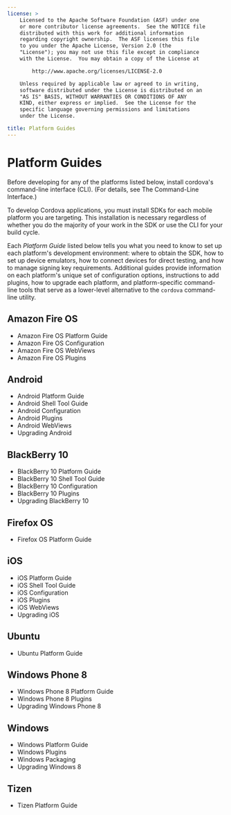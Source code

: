 ```yaml
---
license: >
    Licensed to the Apache Software Foundation (ASF) under one
    or more contributor license agreements.  See the NOTICE file
    distributed with this work for additional information
    regarding copyright ownership.  The ASF licenses this file
    to you under the Apache License, Version 2.0 (the
    "License"); you may not use this file except in compliance
    with the License.  You may obtain a copy of the License at

        http://www.apache.org/licenses/LICENSE-2.0

    Unless required by applicable law or agreed to in writing,
    software distributed under the License is distributed on an
    "AS IS" BASIS, WITHOUT WARRANTIES OR CONDITIONS OF ANY
    KIND, either express or implied.  See the License for the
    specific language governing permissions and limitations
    under the License.

title: Platform Guides
---
```


# Platform Guides

Before developing for any of the platforms listed below, install
cordova's command-line interface (CLI).
(For details, see The Command-Line Interface.)

To develop Cordova applications, you must install SDKs for each mobile
platform you are targeting. This installation is necessary regardless
of whether you do the majority of your work in the SDK or use the CLI
for your build cycle.

Each _Platform Guide_ listed below tells you what you need to know to
set up each platform's development environment: where to obtain the
SDK, how to set up device emulators, how to connect devices for direct
testing, and how to manage signing key requirements.  Additional
guides provide information on each platform's unique set of
configuration options, instructions to add plugins, how to upgrade
each platform, and platform-specific command-line tools that serve as
a lower-level alternative to the `cordova` command-line utility.

## Amazon Fire OS

* Amazon Fire OS Platform Guide
* Amazon Fire OS Configuration
* Amazon Fire OS WebViews
* Amazon Fire OS Plugins

## Android

* Android Platform Guide
* Android Shell Tool Guide
* Android Configuration
* Android Plugins
* Android WebViews
* Upgrading Android

## BlackBerry 10

* BlackBerry 10 Platform Guide
* BlackBerry 10 Shell Tool Guide
* BlackBerry 10 Configuration
* BlackBerry 10 Plugins
* Upgrading BlackBerry 10

## Firefox OS

* Firefox OS Platform Guide

## iOS

* iOS Platform Guide
* iOS Shell Tool Guide
* iOS Configuration
* iOS Plugins
* iOS WebViews
* Upgrading iOS

## Ubuntu

* Ubuntu Platform Guide

## Windows Phone 8

* Windows Phone 8 Platform Guide
* Windows Phone 8 Plugins
* Upgrading Windows Phone 8

## Windows

* Windows Platform Guide
* Windows Plugins
* Windows Packaging
* Upgrading Windows 8

## Tizen

* Tizen Platform Guide

